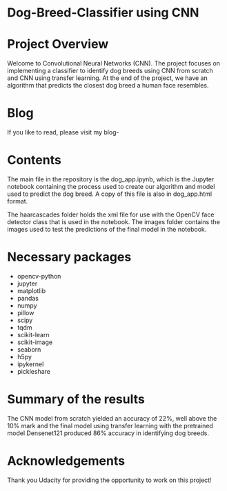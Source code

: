# Dog-Breed-Classifier using CNN

# Project Overview

Welcome to Convolutional Neural Networks (CNN). The project focuses on implementing a classifier to identify dog breeds using CNN from scratch and CNN using transfer learning. At the end of the project, we have an algorithm that predicts the closest dog breed a human face resembles.

# Blog

If you like to read, please visit my blog- 

# Contents

The main file in the repository is the dog_app.ipynb, which is the Jupyter notebook containing the process used to create our algorithm and model used to predict the dog breed. A copy of this file is also in dog_app.html format.

The haarcascades folder holds the xml file for use with the OpenCV face detector class that is used in the notebook. The images folder contains the images used to test the predictions of the final model in the notebook.

# Necessary packages

- opencv-python
- jupyter
- matplotlib
- pandas
- numpy
- pillow
- scipy
- tqdm
- scikit-learn
- scikit-image
- seaborn
- h5py
- ipykernel
- pickleshare

# Summary of the results

The CNN model from scratch yielded an accuracy of 22%, well above the 10% mark and the final model using transfer learning with the pretrained model Densenet121 produced 86% accuracy in identifying dog breeds.

# Acknowledgements

Thank you Udacity for providing the opportunity to work on this project!
